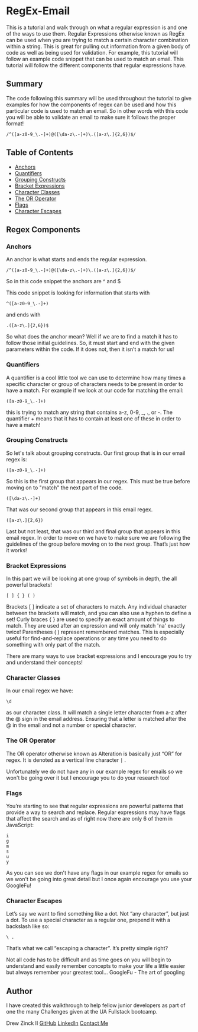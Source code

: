 # RegEx-Email

This is a tutorial and walk through on what a regular expression is and one of the ways to use them. Regular Expressions otherwise known as RegEx can be used when you are trying to match a certain character combination within a string. This is great for pulling out information from a given body of code as well as being used for validation. For example, this tutorial will follow an example code snippet that can be used to match an email. This tutorial will follow the different components that regular expressions have.


## Summary

The code following this summary will be used throughout the tutorial to give examples for how the components of regex can be used and how this particular code is used to match an email. So in other words with this code you will be able to validate an email to make sure it follows the proper format!

```
/^([a-z0-9_\.-]+)@([\da-z\.-]+)\.([a-z\.]{2,6})$/
```


## Table of Contents

- [Anchors](#anchors)
- [Quantifiers](#quantifiers)
- [Grouping Constructs](#grouping-constructs)
- [Bracket Expressions](#bracket-expressions)
- [Character Classes](#character-classes)
- [The OR Operator](#the-or-operator)
- [Flags](#flags)
- [Character Escapes](#character-escapes)

## Regex Components

### Anchors

An anchor is what starts and ends the regular expression.
```
/^([a-z0-9_\.-]+)@([\da-z\.-]+)\.([a-z\.]{2,6})$/
```
So in this code snippet the anchors are ^ and $

This code snippet is looking for information that starts with
```
^([a-z0-9_\.-]+)
```
and ends with
```
.([a-z\.]{2,6})$
```
So what does the anchor mean? Well if we are to find a match it has to follow those initial guidelines. So, it must start and end with the given parameters within the code. If it does not, then it isn’t a match for us!


### Quantifiers

A quantifier is a cool little tool we can use to determine how many times a specific character or group of characters needs to be present in order to have a match. For example if we look at our code for matching the email:
```
([a-z0-9_\.-]+)
```
this is trying to match any string that contains a-z, 0-9, _, ., or -. The quantifier + means that it has to contain at least one of these in order to have a match!


### Grouping Constructs

So let's talk about grouping constructs. Our first group that is in our email regex is:
```
([a-z0-9_\.-]+)
```
So this is the first group that appears in our regex. This must be true before moving on to "match" the next part of the code.
```
([\da-z\.-]+)
```
That was our second group that appears in this email regex.
```
([a-z\.]{2,6})
```
Last but not least, that was our third and final group that appears in this email regex.
In order to move on we have to make sure we are following the guidelines of the group before moving on to the next group. That’s just how it works!


### Bracket Expressions

In this part we will be looking at one group of symbols in depth, the all powerful brackets!
```
[ ] { } ( )
```
Brackets [ ] indicate a set of characters to match. Any individual character between the brackets will match, and you can also use a hyphen to define a set!
Curly braces { } are used to specify an exact amount of things to match. They are used after an expression and will only match 'na' exactly twice!
Parentheses ( ) represent remembered matches. This is especially useful for find-and-replace operations or any time you need to do something with only part of the match.

There are many ways to use bracket expressions and I encourage you to try and understand their concepts! 


### Character Classes

In our email regex we have:
```
\d
```
as our character class. It will match a single letter character from a-z after the @ sign in the email address. Ensuring that a letter is matched after the @ in the email and not a number or special character.


### The OR Operator

The OR operator otherwise known as Alteration is basically just “OR” for regex. It is denoted as a vertical line character ```|``` .
 
Unfortunately we do not have any in our example regex for emails so we won't be going over it but I encourage you to do your research too!


### Flags

You’re starting to see that regular expressions are powerful patterns that provide a way to search and replace. Regular expressions may have flags that affect the search and as of right now there are only 6 of them in JavaScript:
```
i
g
m
s
u
y
```
As you can see we don't have any flags in our example regex for emails so we won't be going into great detail but I once again encourage you use your GoogleFu!

### Character Escapes

Let’s say we want to find something like a dot. Not “any character”, but just a dot. To use a special character as a regular one, prepend it with a backslash like so:
```
\ .
```
That’s what we call “escaping a character”. It’s pretty simple right? 
 
Not all code has to be difficult and as time goes on you will begin to understand and easily remember concepts to make your life a little easier but always remember your greatest tool…
GoogleFu - The art of googling


## Author

I have created this walkthrough to help fellow junior developers as part of one the many Challenges given at the UA Fullstack bootcamp.

Drew Zinck II
[GitHub](https://github.com/dlzinck)
[LinkedIn](https://www.linkedin.com/in/drewzinckii/)
[Contact Me](mailto:drew.zshell@gmail.com)